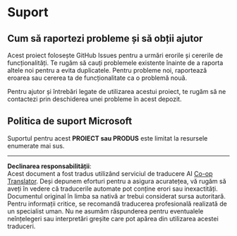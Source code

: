 <!--
CO_OP_TRANSLATOR_METADATA:
{
  "original_hash": "cd89329575372232e59605f7a08ae0df",
  "translation_date": "2025-08-28T08:08:08+00:00",
  "source_file": "SUPPORT.md",
  "language_code": "ro"
}
-->
# Suport

## Cum să raportezi probleme și să obții ajutor  

Acest proiect folosește GitHub Issues pentru a urmări erorile și cererile de funcționalități. Te rugăm să cauți problemele existente înainte de a raporta altele noi pentru a evita duplicatele. Pentru probleme noi, raportează eroarea sau cererea ta de funcționalitate ca o problemă nouă.

Pentru ajutor și întrebări legate de utilizarea acestui proiect, te rugăm să ne contactezi prin deschiderea unei probleme în acest depozit.

## Politica de suport Microsoft  

Suportul pentru acest **PROIECT sau PRODUS** este limitat la resursele enumerate mai sus.

---

**Declinarea responsabilității**:  
Acest document a fost tradus utilizând serviciul de traducere AI [Co-op Translator](https://github.com/Azure/co-op-translator). Deși depunem eforturi pentru a asigura acuratețea, vă rugăm să aveți în vedere că traducerile automate pot conține erori sau inexactități. Documentul original în limba sa nativă ar trebui considerat sursa autoritară. Pentru informații critice, se recomandă traducerea profesională realizată de un specialist uman. Nu ne asumăm răspunderea pentru eventualele neînțelegeri sau interpretări greșite care pot apărea din utilizarea acestei traduceri.